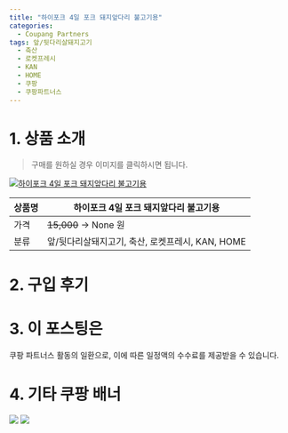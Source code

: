 ```yaml
---
title: "하이포크 4일 포크 돼지앞다리 불고기용"
categories:
  - Coupang Partners
tags: 앞/뒷다리살돼지고기
  - 축산
  - 로켓프레시
  - KAN
  - HOME
  - 쿠팡
  - 쿠팡파트너스
---
```

# 1. 상품 소개
> 구매를 원하실 경우 이미지를 클릭하시면 됩니다.

[![하이포크 4일 포크 돼지앞다리 불고기용](https://static.coupangcdn.com/image/affiliate/banner/32db8ed88b8b2374614460005eeff56f@2x.jpg)](https://coupa.ng/bOX9Ey)

상품명 | 하이포크 4일 포크 돼지앞다리 불고기용
-------|-------
가격 | ~~15,000~~ -> None 원
분류 | 앞/뒷다리살돼지고기, 축산, 로켓프레시, KAN, HOME

# 2. 구입 후기

# 3. 이 포스팅은
쿠팡 파트너스 활동의 일환으로, 이에 따른 일정액의 수수료를 제공받을 수 있습니다.

# 4. 기타 쿠팡 배너
[![](https://ads-partners.coupang.com/banners/404218?subId=&traceId=V0-301-bae0f72e5e59e45f-I404218&w=728&h=90)](https://coupa.ng/bOXH5d)
[![](https://ads-partners.coupang.com/banners/404240?subId=&traceId=V0-301-371ae01f4226dec2-I404240&w=728&h=90)](https://coupa.ng/bOXIeg)

